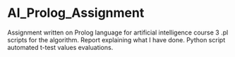 # AI_Prolog_Assignment
Assignment written on Prolog language for artificial intelligence course
3 .pl scripts for the algorithm.
Report explaining what I have done.
Python script automated t-test values evaluations.
